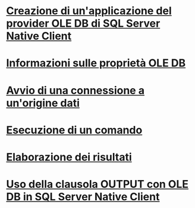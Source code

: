 # [Creazione di un'applicazione del provider OLE DB di SQL Server Native Client](creating-a-sql-server-native-client-ole-db-provider-application.md)
# [Informazioni sulle proprietà OLE DB](about-ole-db-properties.md)
# [Avvio di una connessione a un'origine dati](establishing-a-connection-to-a-data-source.md)
# [Esecuzione di un comando](executing-a-command.md)
# [Elaborazione dei risultati](processing-results.md)
# [Uso della clausola OUTPUT con OLE DB in SQL Server Native Client](using-the-output-clause-with-ole-db-in-sql-server-native-client.md)
